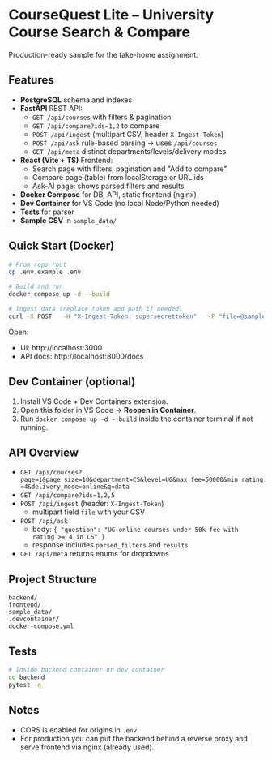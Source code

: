 # CourseQuest Lite – University Course Search & Compare

Production-ready sample for the take-home assignment.

## Features

- **PostgreSQL** schema and indexes
- **FastAPI** REST API:
  - `GET /api/courses` with filters & pagination
  - `GET /api/compare?ids=1,2` to compare
  - `POST /api/ingest` (multipart CSV, header `X-Ingest-Token`)
  - `POST /api/ask` rule-based parsing -> uses `/api/courses`
  - `GET /api/meta` distinct departments/levels/delivery modes
- **React (Vite + TS)** Frontend:
  - Search page with filters, pagination and "Add to compare"
  - Compare page (table) from localStorage or URL ids
  - Ask-AI page: shows parsed filters and results
- **Docker Compose** for DB, API, static frontend (nginx)
- **Dev Container** for VS Code (no local Node/Python needed)
- **Tests** for parser
- **Sample CSV** in `sample_data/`

## Quick Start (Docker)

```bash
# From repo root
cp .env.example .env

# Build and run
docker compose up -d --build

# Ingest data (replace token and path if needed)
curl -X POST   -H "X-Ingest-Token: supersecrettoken"   -F "file=@sample_data/courses.csv"   http://localhost:8000/api/ingest
```

Open:
- UI: http://localhost:3000
- API docs: http://localhost:8000/docs

## Dev Container (optional)

1. Install VS Code + Dev Containers extension.
2. Open this folder in VS Code → **Reopen in Container**.
3. Run `docker compose up -d --build` inside the container terminal if not running.

## API Overview

- `GET /api/courses?page=1&page_size=10&department=CS&level=UG&max_fee=50000&min_rating=4&delivery_mode=online&q=data`
- `GET /api/compare?ids=1,2,5`
- `POST /api/ingest` (header: `X-Ingest-Token`)
  - multipart field `file` with your CSV
- `POST /api/ask`
  - body: `{ "question": "UG online courses under 50k fee with rating >= 4 in CS" }`
  - response includes `parsed_filters` and `results`
- `GET /api/meta` returns enums for dropdowns

## Project Structure

```
backend/
frontend/
sample_data/
.devcontainer/
docker-compose.yml
```

## Tests

```bash
# Inside backend container or dev container
cd backend
pytest -q
```

## Notes

- CORS is enabled for origins in `.env`.
- For production you can put the backend behind a reverse proxy and serve frontend via nginx (already used).
